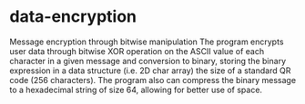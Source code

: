 # data-encryption
Message encryption through bitwise manipulation
The program encrypts user data through bitwise XOR operation on the ASCII value of each character in a given message and conversion to binary, storing the binary
expression in a data structure (i.e. 2D char array) the size of a standard QR code (256 characters). The program also can compress the binary message to a hexadecimal
string of size 64, allowing for better use of space.
